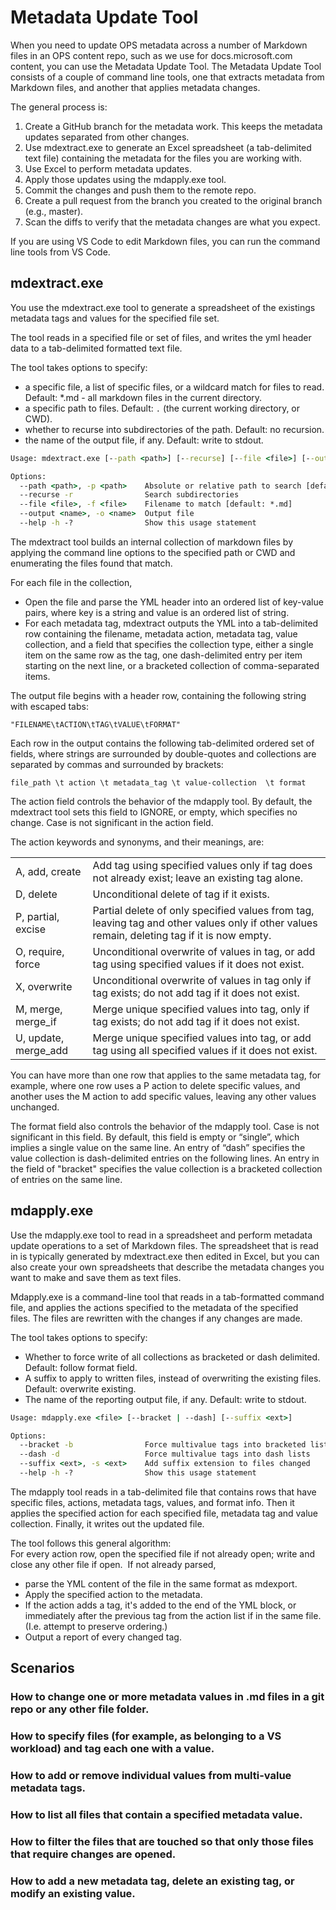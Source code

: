 ---
---
# Metadata Update Tool  
  
When you need to update OPS metadata across a number of Markdown files in an OPS content repo, such as we use for docs.microsoft.com content, you can use the Metadata Update Tool. The Metadata Update Tool consists of a couple of command line tools, one that extracts metadata from Markdown files, and another that applies metadata changes.  
  
The general process is:  
  
1. Create a GitHub branch for the metadata work. This keeps the metadata updates separated from other changes.  
1. Use mdextract.exe to generate an Excel spreadsheet (a tab-delimited text file) containing the metadata for the files you are working with.  
1. Use Excel to perform metadata updates.  
1. Apply those updates using the mdapply.exe tool.  
1. Commit the changes and push them to the remote repo.  
1. Create a pull request from the branch you created to the original branch (e.g., master).  
1. Scan the diffs to verify that the metadata changes are what you expect.  
  
If you are using VS Code to edit Markdown files, you can run the command line tools from VS Code.  
  
## mdextract.exe  
  
You use the mdextract.exe tool to generate a spreadsheet of the existings metadata tags and values for the specified file set.  
  
The tool reads in a specified file or set of files, and writes the yml header data to a tab-delimited formatted text file.  
  
The tool takes options to specify:  
  * a specific file, a list of specific files, or a wildcard match for files to read. Default: *.md - all markdown files in the current directory.  
  * a specific path to files. Default: `.` (the current working directory, or CWD).  
  * whether to recurse into subdirectories of the path. Default: no recursion.  
  * the name of the output file, if any. Default: write to stdout.  
  
```cmd  
Usage: mdextract.exe [--path <path>] [--recurse] [--file <file>] [--output <name>]

Options:
  --path <path>, -p <path>    Absolute or relative path to search [default: .\]
  --recurse -r                Search subdirectories
  --file <file>, -f <file>    Filename to match [default: *.md]
  --output <name>, -o <name>  Output file
  --help -h -?                Show this usage statement
```  
  
The mdextract tool builds an internal collection of markdown files by applying the command line options to the specified path or CWD and enumerating the files found that match.  
  
For each file in the collection,  
  - Open the file and parse the YML header into an ordered list of key-value pairs, where key is a string and value is an ordered list of string.  
  - For each metadata tag, mdextract outputs the YML into a tab-delimited row containing the filename, metadata action, metadata tag, value collection, and a field that specifies the collection type, either a single item on the same row as the tag, one dash-delimited entry per item starting on the next line, or a bracketed collection of comma-separated items.  
  
The output file begins with a header row, containing the following string with escaped tabs:  
  
`"FILENAME\tACTION\tTAG\tVALUE\tFORMAT"`  
  
Each row in the output contains the following tab-delimited ordered set of fields, where strings are surrounded by double-quotes and collections are separated by commas and surrounded by brackets:  
  
`file_path \t action \t metadata_tag \t value-collection  \t format `  
  
The action field controls the behavior of the mdapply tool. By default, the mdextract tool sets this field to IGNORE, or empty, which specifies no change. Case is not significant in the action field.  
  
The action keywords and synonyms, and their meanings, are:  
  
|||  
|---|---|  
| A, add, create | Add tag using specified values only if tag does not already exist; leave an existing tag alone. |  
| D, delete | Unconditional delete of tag if it exists. |  
| P, partial, excise | Partial delete of only specified values from tag, leaving tag and other values only if other values remain, deleting tag if it is now empty. |  
| O, require, force | Unconditional overwrite of values in tag, or add tag using specified values if it does not exist. |  
| X, overwrite | Unconditional overwrite of values in tag only if tag exists; do not add tag if it does not exist. |  
| M, merge, merge_if | Merge unique specified values into tag, only if tag exists; do not add tag if it does not exist. |  
| U, update, merge_add | Merge unique specified values into tag, or add tag using all specified values if it does not exist. |  
  
You can have more than one row that applies to the same metadata tag, for example, where one row uses a P action to delete specific values, and another uses the M action to add specific values, leaving any other values unchanged.  
  
The format field also controls the behavior of the mdapply tool. Case is not significant in this field. By default, this field is empty or “single”, which implies a single value on the same line. An entry of “dash” specifies the value collection is dash-delimited entries on the following lines. An entry in the field of "bracket" specifies the value collection is a bracketed collection of entries on the same line.  
  
## mdapply.exe  
  
Use the mdapply.exe tool to read in a spreadsheet and perform metadata update operations to a set of Markdown files. The spreadsheet that is read in is typically generated by mdextract.exe then edited in Excel, but you can also create your own spreadsheets that describe the metadata changes you want to make and save them as text files.  
  
Mdapply.exe is a command-line tool that reads in a tab-formatted command file, and applies the actions specified to the metadata of the specified files. The files are rewritten with the changes if any changes are made.  
  
The tool takes options to specify:  
  * Whether to force write of all collections as bracketed or dash delimited. Default: follow format field.  
  * A suffix to apply to written files, instead of overwriting the existing files. Default: overwrite existing.  
  * The name of the reporting output file, if any. Default: write to stdout.  
  
```cmd  
Usage: mdapply.exe <file> [--bracket | --dash] [--suffix <ext>]

Options:
  --bracket -b                Force multivalue tags into bracketed lists
  --dash -d                   Force multivalue tags into dash lists
  --suffix <ext>, -s <ext>    Add suffix extension to files changed
  --help -h -?                Show this usage statement
```  
  
The mdapply tool reads in a tab-delimited file that contains rows that have specific files, actions, metadata tags, values, and format info. Then it applies the specified action for each specified file, metadata tag and value collection. Finally, it writes out the updated file.  
  
The tool follows this general algorithm:  
For every action row, open the specified file if not already open; write and close any other file if open. 
If not already parsed,  
  * parse the YML content of the file in the same format as mdexport.  
  * Apply the specified action to the metadata.  
  * If the action adds a tag, it's added to the end of the YML block, or immediately after the previous tag from the action list if in the same file. (I.e. attempt to preserve ordering.)  
  * Output a report of every changed tag.  

## Scenarios

### How to change one or more metadata values in .md files in a git repo or any other file folder. 

### How to specify files (for example, as belonging to a VS workload) and tag each one with a value. 

### How to add or remove individual values from multi-value metadata tags. 

### How to list all files that contain a specified metadata value. 

### How to filter the files that are touched so that only those files that require changes are opened. 

### How to add a new metadata tag, delete an existing tag, or modify an existing value. 

